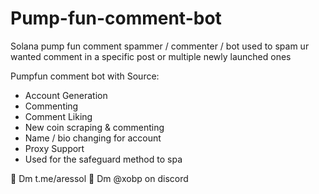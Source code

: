 # Pump-fun-comment-bot
Solana pump fun comment spammer / commenter / bot used to spam ur wanted comment in a specific post or multiple newly launched ones

Pumpfun comment bot with Source:

- Account Generation
- Commenting
- Comment Liking
- New coin scraping & commenting
- Name / bio changing for account
- Proxy Support
- Used for the safeguard method to spa

👤 Dm t.me/aressol
👤 Dm @xobp on discord
